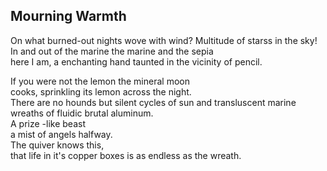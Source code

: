 Mourning Warmth
---------------
On what burned-out nights wove with wind? Multitude of starss in the sky!  
In and out of the marine the marine and the sepia  
here I am, a enchanting hand taunted in the vicinity of pencil.  
  
If you were not the lemon the mineral moon  
cooks, sprinkling its lemon across the night.  
There are no hounds but silent cycles of sun and transluscent marine  
wreaths of fluidic brutal aluminum.  
A prize -like beast  
a mist of angels halfway.  
The quiver knows this,  
that life in it's copper boxes is as endless as the wreath.  
